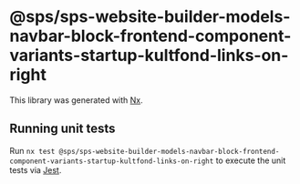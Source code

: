 # @sps/sps-website-builder-models-navbar-block-frontend-component-variants-startup-kultfond-links-on-right

This library was generated with [Nx](https://nx.dev).

## Running unit tests

Run `nx test @sps/sps-website-builder-models-navbar-block-frontend-component-variants-startup-kultfond-links-on-right` to execute the unit tests via [Jest](https://jestjs.io).
